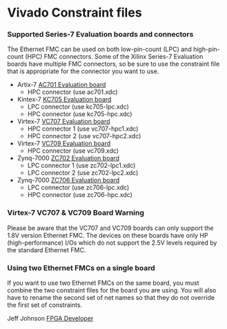 Vivado Constraint files
=======================

### Supported Series-7 Evaluation boards and connectors

The Ethernet FMC can be used on both low-pin-count (LPC) and high-pin-count (HPC) FMC connectors. Some of the
Xilinx Series-7 Evaluation boards have multiple FMC connectors, so be sure to use the constraint file that is
appropriate for the connector you want to use. 

* Artix-7 [AC701 Evaluation board](http://www.xilinx.com/products/boards-and-kits/ek-a7-ac701-g.html "AC701 Evaluation board")
  * HPC connector (use ac701.xdc)
* Kintex-7 [KC705 Evaluation board](http://www.xilinx.com/products/boards-and-kits/ek-k7-kc705-g.html "KC705 Evaluation board")
  * LPC connector (use kc705-lpc.xdc)
  * HPC connector (use kc705-hpc.xdc)
* Virtex-7 [VC707 Evaluation board](http://www.xilinx.com/products/boards-and-kits/ek-v7-vc707-g.html "VC707 Evaluation board")
  * HPC connector 1 (use vc707-hpc1.xdc)
  * HPC connector 2 (use vc707-hpc2.xdc)
* Virtex-7 [VC709 Evaluation board](http://www.xilinx.com/products/boards-and-kits/dk-v7-vc709-g.html "VC709 Evaluation board")
  * HPC connector (use vc709.xdc)
* Zynq-7000 [ZC702 Evaluation board](http://www.xilinx.com/products/boards-and-kits/ek-z7-zc702-g.html "ZC702 Evaluation board")
  * LPC connector 1 (use zc702-lpc1.xdc)
  * LPC connector 2 (use zc702-lpc2.xdc)
* Zynq-7000 [ZC706 Evaluation board](http://www.xilinx.com/products/boards-and-kits/ek-z7-zc706-g.html "ZC706 Evaluation board")
  * LPC connector (use zc706-lpc.xdc)
  * HPC connector (use zc706-hpc.xdc)

### Virtex-7 VC707 & VC709 Board Warning

Please be aware that the VC707 and VC709 boards can only support the 1.8V version Ethernet FMC. The devices
on these boards have only HP (high-performance) I/Os which do not support the 2.5V levels required by the standard
Ethernet FMC.

### Using two Ethernet FMCs on a single board

If you want to use two Ethernet FMCs on the same board, you must combine the two constraint files for the board you are using.
You will also have to rename the second set of net names so that they do not override the first set of constraints.


Jeff Johnson
[FPGA Developer](http://www.fpgadeveloper.com "FPGA Developer")